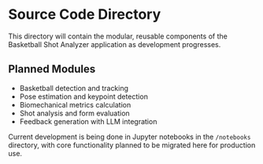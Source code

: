 # Source Code Directory

This directory will contain the modular, reusable components of the Basketball Shot Analyzer application as development progresses. 

## Planned Modules

- Basketball detection and tracking
- Pose estimation and keypoint detection
- Biomechanical metrics calculation
- Shot analysis and form evaluation
- Feedback generation with LLM integration

Current development is being done in Jupyter notebooks in the `/notebooks` directory, with core functionality planned to be migrated here for production use. 